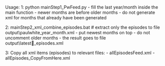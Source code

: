 Usage:
1: python mainStep1_PwFeed.py 
    - fill the last year/month inside the main function
    - newer months are before older months
    - do not generate xml for months that already have been generated

2: mainStep2_xml_combine_episodes.bat # extract only the episodes to file output\paulwhite_year_month.xml
    - put newest months on top
    - do not uncomment older months
    - the result goes to file output\latest_episodes.xml

3: Copy all xml items (episodes) to relevant files:
    - allEpisodesFeed.xml
    - allEpisodes_CopyFromHere.xml
